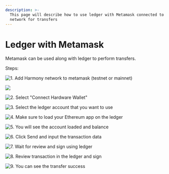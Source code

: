 ```yaml
---
description: >-
  This page will describe how to use ledger with Metamask connected to Harmony
  network for transfers
---
```


# Ledger with Metamask

Metamask can be used along with ledger to perform transfers.&#x20;

Steps:  &#x20;

![1. Add Harmony network to metamask (testnet or mainnet)](../../../../../.gitbook/assets/harmony-mainnet.png)

![](../../../../../.gitbook/assets/add-harmony-network.png)

![2. Select "Connect Hardware Wallet"](<../../../../../.gitbook/assets/begin (1) (1).png>)

![3. Select the ledger account that you want to use](../../../../../.gitbook/assets/select-account.png)

![4. Make sure to load your Ethereum app on the ledger](../../../../../.gitbook/assets/select-app.jpg)

![5. You will see the account loaded and balance](../../../../../.gitbook/assets/account-loaded.png)

![6. Click Send and input the transaction data](../../../../../.gitbook/assets/construct-tx.png)

![7. Wait for review and sign using ledger](../../../../../.gitbook/assets/wait-for-review.png)

![8. Review transaction in the ledger and sign](../../../../../.gitbook/assets/review-tx.jpg)

![9. You can see the transfer success](../../../../../.gitbook/assets/success.png)
